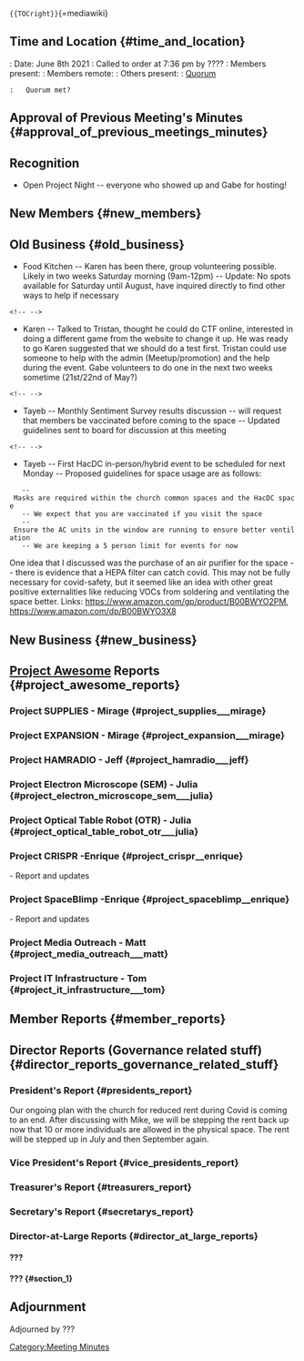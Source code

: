 `{{TOCright}}`{=mediawiki}

## Time and Location {#time_and_location}

:   Date: June 8th 2021
:   Called to order at 7:36 pm by ????
:   Members present:
:   Members remote:
:   Others present:
:   [Quorum](Quorum)

    :   Quorum met?

## Approval of Previous Meeting's Minutes {#approval_of_previous_meetings_minutes}

## Recognition

-   Open Project Night -- everyone who showed up and Gabe for hosting!

## New Members {#new_members}

## Old Business {#old_business}

-   Food Kitchen -- Karen has been there, group volunteering possible.
    Likely in two weeks Saturday morning (9am-12pm) -- Update: No spots
    available for Saturday until August, have inquired directly to find
    other ways to help if necessary

```{=html}
<!-- -->
```
-   Karen -- Talked to Tristan, thought he could do CTF online,
    interested in doing a different game from the website to change it
    up. He was ready to go Karen suggested that we should do a test
    first. Tristan could use someone to help with the admin
    (Meetup/promotion) and the help during the event. Gabe volunteers to
    do one in the next two weeks sometime (21st/22nd of May?)

```{=html}
<!-- -->
```
-   Tayeb -- Monthly Sentiment Survey results discussion -- will request
    that members be vaccinated before coming to the space -- Updated
    guidelines sent to board for discussion at this meeting

```{=html}
<!-- -->
```
-   Tayeb -- First HacDC in-person/hybrid event to be scheduled for next
    Monday -- Proposed guidelines for space usage are as follows:

`   -- Masks are required within the church common spaces and the HacDC space`\
`   -- We expect that you are vaccinated if you visit the space`\
`   -- Ensure the AC units in the window are running to ensure better ventilation`\
`   -- We are keeping a 5 person limit for events for now`

One idea that I discussed was the purchase of an air purifier for the
space -- there is evidence that a HEPA filter can catch covid. This may
not be fully necessary for covid-safety, but it seemed like an idea with
other great positive externalities like reducing VOCs from soldering and
ventilating the space better. Links:
<https://www.amazon.com/gp/product/B00BWYO2PM>,
<https://www.amazon.com/dp/B00BWYO3X8>

## New Business {#new_business}

## [Project Awesome](:Category:Project_Awesome) Reports {#project_awesome_reports}

### Project SUPPLIES - Mirage {#project_supplies___mirage}

### Project EXPANSION - Mirage {#project_expansion___mirage}

### Project HAMRADIO - Jeff {#project_hamradio___jeff}

### Project Electron Microscope (SEM) - Julia {#project_electron_microscope_sem___julia}

### Project Optical Table Robot (OTR) - Julia {#project_optical_table_robot_otr___julia}

### Project CRISPR -Enrique {#project_crispr__enrique}

\- Report and updates

### Project SpaceBlimp -Enrique {#project_spaceblimp__enrique}

\- Report and updates

### Project Media Outreach - Matt {#project_media_outreach___matt}

### Project IT Infrastructure - Tom {#project_it_infrastructure___tom}

## Member Reports {#member_reports}

## Director Reports (Governance related stuff) {#director_reports_governance_related_stuff}

### President's Report {#presidents_report}

Our ongoing plan with the church for reduced rent during Covid is coming
to an end. After discussing with Mike, we will be stepping the rent back
up now that 10 or more individuals are allowed in the physical space.
The rent will be stepped up in July and then September again.

### Vice President's Report {#vice_presidents_report}

### Treasurer's Report {#treasurers_report}

### Secretary's Report {#secretarys_report}

### Director-at-Large Reports {#director_at_large_reports}

#### ???

#### ??? {#section_1}

## Adjournment

Adjourned by ???

[Category:Meeting Minutes](Category:Meeting_Minutes)
